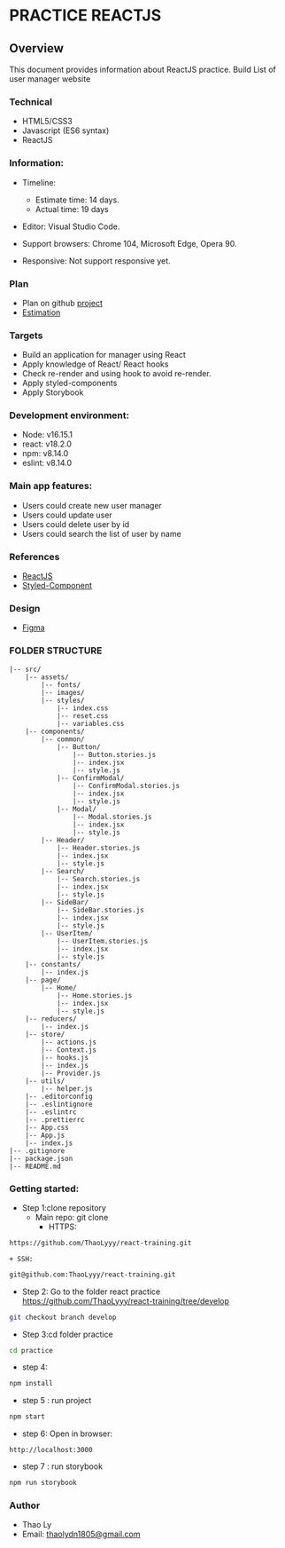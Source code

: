# PRACTICE REACTJS
## Overview

This document provides information about ReactJS practice. Build List of user manager website

### Technical

- HTML5/CSS3
- Javascript (ES6 syntax)
- ReactJS

### Information:

- Timeline:
    - Estimate time: 14 days.
    - Actual time: 19 days

- Editor: Visual Studio Code.
- Support browsers: Chrome 104, Microsoft Edge, Opera 90.
- Responsive: Not support responsive yet.

###  Plan
- Plan on github [project](https://github.com/users/ThaoLyyy/projects/2)
- [Estimation](https://docs.google.com/document/d/1-vAGM7GAmrTsaTKkDvfb64OcWUQphWblpl53Vl_I-R4/edit)

###  Targets

- Build an application for manager using React
- Apply knowledge of React/ React hooks
- Check re-render and using hook to avoid re-render.
- Apply styled-components
- Apply Storybook

###  Development environment:

- Node: v16.15.1
- react: v18.2.0
- npm: v8.14.0
- eslint: v8.14.0

###  Main app features:

- Users could create new user manager
- Users could update user
- Users could delete user by id
- Users could search the list of user by name

###  References
- [ReactJS](https://reactjs.org/docs/thinking-in-react.html)
- [Styled-Component](https://styled-components.com/docs)

###  Design

- [Figma](https://www.figma.com/file/HPmgynGqF3ioAsQGSPzVtB/Design-UI?node-id=0%3A1)

###  FOLDER STRUCTURE

```
|-- src/
    |-- assets/
        |-- fonts/
        |-- images/
        |-- styles/
            |-- index.css
            |-- reset.css
            |-- variables.css
    |-- components/
        |-- common/
            |-- Button/
                |-- Button.stories.js
                |-- index.jsx
                |-- style.js
            |-- ConfirmModal/
                |-- ConfirmModal.stories.js
                |-- index.jsx
                |-- style.js
            |-- Modal/
                |-- Modal.stories.js
                |-- index.jsx
                |-- style.js
        |-- Header/
            |-- Header.stories.js
            |-- index.jsx
            |-- style.js 
        |-- Search/
            |-- Search.stories.js
            |-- index.jsx
            |-- style.js 
        |-- SideBar/
            |-- SideBar.stories.js
            |-- index.jsx
            |-- style.js 
        |-- UserItem/
            |-- UserItem.stories.js
            |-- index.jsx
            |-- style.js 
    |-- constants/
        |-- index.js
    |-- page/
        |-- Home/
            |-- Home.stories.js
            |-- index.jsx
            |-- style.js      
    |-- reducers/
        |-- index.js
    |-- store/
        |-- actions.js
        |-- Context.js
        |-- hooks.js
        |-- index.js
        |-- Provider.js
    |-- utils/
        |-- helper.js
    |-- .editorconfig
    |-- .eslintignore
    |-- .eslintrc
    |-- .prettierrc
    |-- App.css    
    |-- App.js    
    |-- index.js
|-- .gitignore
|-- package.json
|-- README.md
```

###  Getting started:

- Step 1:clone repository 
  - Main repo: git clone
    + HTTPS:
```bash
https://github.com/ThaoLyyy/react-training.git
```
    + SSH:
    
```bash
git@github.com:ThaoLyyy/react-training.git
```
- Step 2: Go to the folder react practice https://github.com/ThaoLyyy/react-training/tree/develop
```bash
git checkout branch develop
```
- Step 3:cd folder practice
```bash
cd practice
```
- step 4: 
```bash
npm install
```
- step 5 : run project
```bash
npm start
```
- step 6: Open in browser:
```
http://localhost:3000
```
- step 7 : run storybook
```bash
npm run storybook
```
###  Author

- Thao Ly
- Email: thaolydn1805@gmail.com
